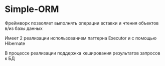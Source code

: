 # Simple-ORM
Фреймворк позволяет выполнять операции вставки и чтения объектов в/из базы данных

Имеет 2 реализации использованием паттерна Executor и с помощью Hibernate

В процессе реализации поддержка кеширования результатов запросов к БД

